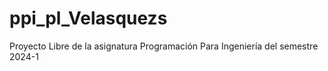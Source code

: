 # ppi_pl_Velasquezs
Proyecto Libre de la asignatura Programación Para Ingeniería del semestre 2024-1
